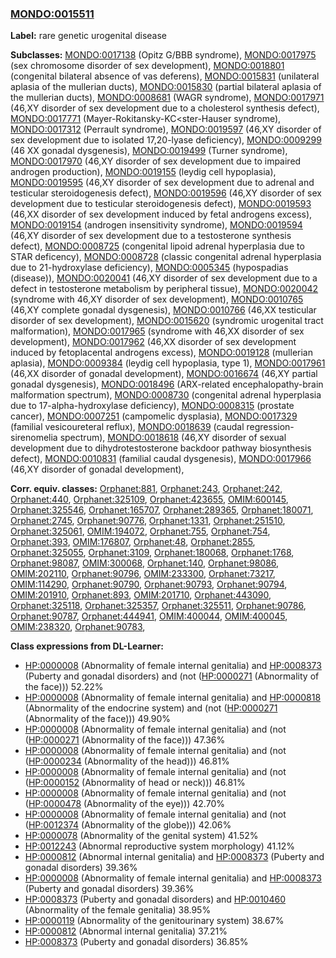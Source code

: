 
### [MONDO:0015511](http://purl.obolibrary.org/obo/MONDO_0015511)
**Label:** rare genetic urogenital disease

**Subclasses:** [MONDO:0017138](http://purl.obolibrary.org/obo/MONDO_0017138) (Opitz G/BBB syndrome), [MONDO:0017975](http://purl.obolibrary.org/obo/MONDO_0017975) (sex chromosome disorder of sex development), [MONDO:0018801](http://purl.obolibrary.org/obo/MONDO_0018801) (congenital bilateral absence of vas deferens), [MONDO:0015831](http://purl.obolibrary.org/obo/MONDO_0015831) (unilateral aplasia of the mullerian ducts), [MONDO:0015830](http://purl.obolibrary.org/obo/MONDO_0015830) (partial bilateral aplasia of the mullerian ducts), [MONDO:0008681](http://purl.obolibrary.org/obo/MONDO_0008681) (WAGR syndrome), [MONDO:0017971](http://purl.obolibrary.org/obo/MONDO_0017971) (46,XY disorder of sex development due to a cholesterol synthesis defect), [MONDO:0017771](http://purl.obolibrary.org/obo/MONDO_0017771) (Mayer-Rokitansky-KC<ster-Hauser syndrome), [MONDO:0017312](http://purl.obolibrary.org/obo/MONDO_0017312) (Perrault syndrome), [MONDO:0019597](http://purl.obolibrary.org/obo/MONDO_0019597) (46,XY disorder of sex development due to isolated 17,20-lyase deficiency), [MONDO:0009299](http://purl.obolibrary.org/obo/MONDO_0009299) (46 XX gonadal dysgenesis), [MONDO:0019499](http://purl.obolibrary.org/obo/MONDO_0019499) (Turner syndrome), [MONDO:0017970](http://purl.obolibrary.org/obo/MONDO_0017970) (46,XY disorder of sex development due to impaired androgen production), [MONDO:0019155](http://purl.obolibrary.org/obo/MONDO_0019155) (leydig cell hypoplasia), [MONDO:0019595](http://purl.obolibrary.org/obo/MONDO_0019595) (46,XY disorder of sex development due to adrenal and testicular steroidogenesis defect), [MONDO:0019596](http://purl.obolibrary.org/obo/MONDO_0019596) (46,XY disorder of sex development due to testicular steroidogenesis defect), [MONDO:0019593](http://purl.obolibrary.org/obo/MONDO_0019593) (46,XX disorder of sex development induced by fetal androgens excess), [MONDO:0019154](http://purl.obolibrary.org/obo/MONDO_0019154) (androgen insensitivity syndrome), [MONDO:0019594](http://purl.obolibrary.org/obo/MONDO_0019594) (46,XY disorder of sex development due to a testosterone synthesis defect), [MONDO:0008725](http://purl.obolibrary.org/obo/MONDO_0008725) (congenital lipoid adrenal hyperplasia due to STAR deficency), [MONDO:0008728](http://purl.obolibrary.org/obo/MONDO_0008728) (classic congenital adrenal hyperplasia due to 21-hydroxylase deficiency), [MONDO:0005345](http://purl.obolibrary.org/obo/MONDO_0005345) (hypospadias (disease)), [MONDO:0020041](http://purl.obolibrary.org/obo/MONDO_0020041) (46,XY disorder of sex development due to a defect in testosterone metabolism by peripheral tissue), [MONDO:0020042](http://purl.obolibrary.org/obo/MONDO_0020042) (syndrome with 46,XY disorder of sex development), [MONDO:0010765](http://purl.obolibrary.org/obo/MONDO_0010765) (46,XY complete gonadal dysgenesis), [MONDO:0010766](http://purl.obolibrary.org/obo/MONDO_0010766) (46,XX testicular disorder of sex development), [MONDO:0015620](http://purl.obolibrary.org/obo/MONDO_0015620) (syndromic urogenital tract malformation), [MONDO:0017965](http://purl.obolibrary.org/obo/MONDO_0017965) (syndrome with 46,XX disorder of sex development), [MONDO:0017962](http://purl.obolibrary.org/obo/MONDO_0017962) (46,XX disorder of sex development induced by fetoplacental androgens excess), [MONDO:0019128](http://purl.obolibrary.org/obo/MONDO_0019128) (mullerian aplasia), [MONDO:0009384](http://purl.obolibrary.org/obo/MONDO_0009384) (leydig cell hypoplasia, type 1), [MONDO:0017961](http://purl.obolibrary.org/obo/MONDO_0017961) (46,XX disorder of gonadal development), [MONDO:0016674](http://purl.obolibrary.org/obo/MONDO_0016674) (46,XY partial gonadal dysgenesis), [MONDO:0018496](http://purl.obolibrary.org/obo/MONDO_0018496) (ARX-related encephalopathy-brain malformation spectrum), [MONDO:0008730](http://purl.obolibrary.org/obo/MONDO_0008730) (congenital adrenal hyperplasia due to 17-alpha-hydroxylase deficiency), [MONDO:0008315](http://purl.obolibrary.org/obo/MONDO_0008315) (prostate cancer), [MONDO:0007251](http://purl.obolibrary.org/obo/MONDO_0007251) (campomelic dysplasia), [MONDO:0017329](http://purl.obolibrary.org/obo/MONDO_0017329) (familial vesicoureteral reflux), [MONDO:0018639](http://purl.obolibrary.org/obo/MONDO_0018639) (caudal regression-sirenomelia spectrum), [MONDO:0018618](http://purl.obolibrary.org/obo/MONDO_0018618) (46,XY disorder of sexual development due to dihydrotestosterone backdoor pathway biosynthesis defect), [MONDO:0010831](http://purl.obolibrary.org/obo/MONDO_0010831) (familial caudal dysgenesis), [MONDO:0017966](http://purl.obolibrary.org/obo/MONDO_0017966) (46,XY disorder of gonadal development), 

**Corr. equiv. classes:** [Orphanet:881](http://www.orpha.net/ORDO/Orphanet_881), [Orphanet:243](http://www.orpha.net/ORDO/Orphanet_243), [Orphanet:242](http://www.orpha.net/ORDO/Orphanet_242), [Orphanet:440](http://www.orpha.net/ORDO/Orphanet_440), [Orphanet:325109](http://www.orpha.net/ORDO/Orphanet_325109), [Orphanet:423655](http://www.orpha.net/ORDO/Orphanet_423655), [OMIM:600145](http://purl.obolibrary.org/obo/OMIM_600145), [Orphanet:325546](http://www.orpha.net/ORDO/Orphanet_325546), [Orphanet:165707](http://www.orpha.net/ORDO/Orphanet_165707), [Orphanet:289365](http://www.orpha.net/ORDO/Orphanet_289365), [Orphanet:180071](http://www.orpha.net/ORDO/Orphanet_180071), [Orphanet:2745](http://www.orpha.net/ORDO/Orphanet_2745), [Orphanet:90776](http://www.orpha.net/ORDO/Orphanet_90776), [Orphanet:1331](http://www.orpha.net/ORDO/Orphanet_1331), [Orphanet:251510](http://www.orpha.net/ORDO/Orphanet_251510), [Orphanet:325061](http://www.orpha.net/ORDO/Orphanet_325061), [OMIM:194072](http://purl.obolibrary.org/obo/OMIM_194072), [Orphanet:755](http://www.orpha.net/ORDO/Orphanet_755), [Orphanet:754](http://www.orpha.net/ORDO/Orphanet_754), [Orphanet:393](http://www.orpha.net/ORDO/Orphanet_393), [OMIM:176807](http://purl.obolibrary.org/obo/OMIM_176807), [Orphanet:48](http://www.orpha.net/ORDO/Orphanet_48), [Orphanet:2855](http://www.orpha.net/ORDO/Orphanet_2855), [Orphanet:325055](http://www.orpha.net/ORDO/Orphanet_325055), [Orphanet:3109](http://www.orpha.net/ORDO/Orphanet_3109), [Orphanet:180068](http://www.orpha.net/ORDO/Orphanet_180068), [Orphanet:1768](http://www.orpha.net/ORDO/Orphanet_1768), [Orphanet:98087](http://www.orpha.net/ORDO/Orphanet_98087), [OMIM:300068](http://purl.obolibrary.org/obo/OMIM_300068), [Orphanet:140](http://www.orpha.net/ORDO/Orphanet_140), [Orphanet:98086](http://www.orpha.net/ORDO/Orphanet_98086), [OMIM:202110](http://purl.obolibrary.org/obo/OMIM_202110), [Orphanet:90796](http://www.orpha.net/ORDO/Orphanet_90796), [OMIM:233300](http://purl.obolibrary.org/obo/OMIM_233300), [Orphanet:73217](http://www.orpha.net/ORDO/Orphanet_73217), [OMIM:114290](http://purl.obolibrary.org/obo/OMIM_114290), [Orphanet:90790](http://www.orpha.net/ORDO/Orphanet_90790), [Orphanet:90793](http://www.orpha.net/ORDO/Orphanet_90793), [Orphanet:90794](http://www.orpha.net/ORDO/Orphanet_90794), [OMIM:201910](http://purl.obolibrary.org/obo/OMIM_201910), [Orphanet:893](http://www.orpha.net/ORDO/Orphanet_893), [OMIM:201710](http://purl.obolibrary.org/obo/OMIM_201710), [Orphanet:443090](http://www.orpha.net/ORDO/Orphanet_443090), [Orphanet:325118](http://www.orpha.net/ORDO/Orphanet_325118), [Orphanet:325357](http://www.orpha.net/ORDO/Orphanet_325357), [Orphanet:325511](http://www.orpha.net/ORDO/Orphanet_325511), [Orphanet:90786](http://www.orpha.net/ORDO/Orphanet_90786), [Orphanet:90787](http://www.orpha.net/ORDO/Orphanet_90787), [Orphanet:444941](http://www.orpha.net/ORDO/Orphanet_444941), [OMIM:400044](http://purl.obolibrary.org/obo/OMIM_400044), [OMIM:400045](http://purl.obolibrary.org/obo/OMIM_400045), [OMIM:238320](http://purl.obolibrary.org/obo/OMIM_238320), [Orphanet:90783](http://www.orpha.net/ORDO/Orphanet_90783), 

**Class expressions from DL-Learner:**

- [HP:0000008](http://purl.obolibrary.org/obo/HP_0000008) (Abnormality of female internal genitalia) and [HP:0008373](http://purl.obolibrary.org/obo/HP_0008373) (Puberty and gonadal disorders) and (not ([HP:0000271](http://purl.obolibrary.org/obo/HP_0000271) (Abnormality of the face))) 52.22%
- [HP:0000008](http://purl.obolibrary.org/obo/HP_0000008) (Abnormality of female internal genitalia) and [HP:0000818](http://purl.obolibrary.org/obo/HP_0000818) (Abnormality of the endocrine system) and (not ([HP:0000271](http://purl.obolibrary.org/obo/HP_0000271) (Abnormality of the face))) 49.90%
- [HP:0000008](http://purl.obolibrary.org/obo/HP_0000008) (Abnormality of female internal genitalia) and (not ([HP:0000271](http://purl.obolibrary.org/obo/HP_0000271) (Abnormality of the face))) 47.36%
- [HP:0000008](http://purl.obolibrary.org/obo/HP_0000008) (Abnormality of female internal genitalia) and (not ([HP:0000234](http://purl.obolibrary.org/obo/HP_0000234) (Abnormality of the head))) 46.81%
- [HP:0000008](http://purl.obolibrary.org/obo/HP_0000008) (Abnormality of female internal genitalia) and (not ([HP:0000152](http://purl.obolibrary.org/obo/HP_0000152) (Abnormality of head or neck))) 46.81%
- [HP:0000008](http://purl.obolibrary.org/obo/HP_0000008) (Abnormality of female internal genitalia) and (not ([HP:0000478](http://purl.obolibrary.org/obo/HP_0000478) (Abnormality of the eye))) 42.70%
- [HP:0000008](http://purl.obolibrary.org/obo/HP_0000008) (Abnormality of female internal genitalia) and (not ([HP:0012374](http://purl.obolibrary.org/obo/HP_0012374) (Abnormality of the globe))) 42.06%
- [HP:0000078](http://purl.obolibrary.org/obo/HP_0000078) (Abnormality of the genital system) 41.52%
- [HP:0012243](http://purl.obolibrary.org/obo/HP_0012243) (Abnormal reproductive system morphology) 41.12%
- [HP:0000812](http://purl.obolibrary.org/obo/HP_0000812) (Abnormal internal genitalia) and [HP:0008373](http://purl.obolibrary.org/obo/HP_0008373) (Puberty and gonadal disorders) 39.36%
- [HP:0000008](http://purl.obolibrary.org/obo/HP_0000008) (Abnormality of female internal genitalia) and [HP:0008373](http://purl.obolibrary.org/obo/HP_0008373) (Puberty and gonadal disorders) 39.36%
- [HP:0008373](http://purl.obolibrary.org/obo/HP_0008373) (Puberty and gonadal disorders) and [HP:0010460](http://purl.obolibrary.org/obo/HP_0010460) (Abnormality of the female genitalia) 38.95%
- [HP:0000119](http://purl.obolibrary.org/obo/HP_0000119) (Abnormality of the genitourinary system) 38.67%
- [HP:0000812](http://purl.obolibrary.org/obo/HP_0000812) (Abnormal internal genitalia) 37.21%
- [HP:0008373](http://purl.obolibrary.org/obo/HP_0008373) (Puberty and gonadal disorders) 36.85%


